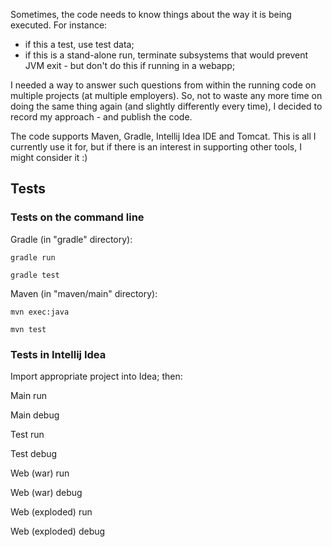 Sometimes, the code needs to know things about the way it is being executed.
For instance:

- if this a test, use test data; 
- if this is a stand-alone run, terminate subsystems that would prevent JVM exit -
 but don't do this if running in a webapp;   

I needed a way to answer such questions from within the running code on multiple projects
(at multiple employers). So, not to waste any more time on doing the same thing again
(and slightly differently every time), I decided to record my approach - and publish
the code.

The code supports Maven, Gradle, Intellij Idea IDE and Tomcat.
This is all I currently use it for, but if there is an interest in supporting
other tools, I might consider it :)

## Tests

### Tests on the command line

Gradle (in "gradle" directory):

`gradle run`

`gradle test`


Maven (in "maven/main" directory):

`mvn exec:java`

`mvn test`


### Tests in Intellij Idea

Import appropriate project into Idea; then:

Main run

Main debug

Test run

Test debug

Web (war) run

Web (war) debug

Web (exploded) run

Web (exploded) debug
